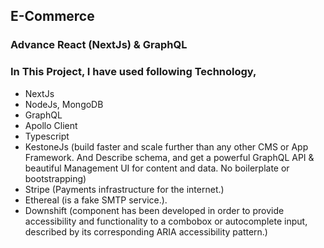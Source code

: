## E-Commerce

### Advance React (NextJs) & GraphQL

### In This Project, I have used following Technology,

- NextJs
- NodeJs, MongoDB
- GraphQL
- Apollo Client
- Typescript
- KestoneJs (build faster and scale further than any other CMS or App Framework. And Describe schema, and get a powerful GraphQL API & beautiful Management UI for content and data. No boilerplate or bootstrapping)
- Stripe (Payments infrastructure for the internet.)
- Ethereal (is a fake SMTP service.).
- Downshift (component has been developed in order to provide accessibility and functionality to a combobox or autocomplete input, described by its corresponding ARIA accessibility pattern.)
